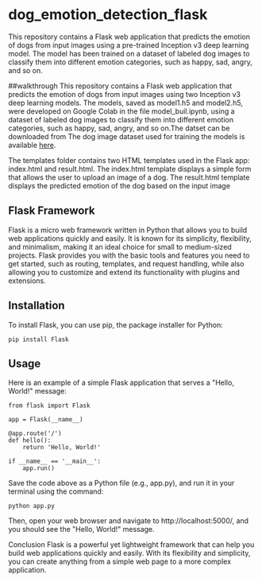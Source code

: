 # dog_emotion_detection_flask

This repository contains a Flask web application that predicts the emotion of dogs from input images using a pre-trained Inception v3 deep learning model. The model has been trained on a dataset of labeled dog images to classify them into different emotion categories, such as happy, sad, angry, and so on.

##walkthrough 
This repository contains a Flask web application that predicts the emotion of dogs from input images using two Inception v3 deep learning models. The models, saved as model1.h5 and model2.h5, were developed on Google Colab in the file model_buil.ipynb, using a dataset of labeled dog images to classify them into different emotion categories, such as happy, sad, angry, and so on.The datset can be downloaded from 
The dog image dataset used for training the models is available [here](https://www.kaggle.com/datasets/devzohaib/dog-emotions-prediction).




The templates folder contains two HTML templates used in the Flask app: index.html and result.html. The index.html template displays a simple form that allows the user to upload an image of a dog. The result.html template displays the predicted emotion of the dog based on the input image


## Flask Framework
Flask is a micro web framework written in Python that allows you to build web applications quickly and easily. It is known for its simplicity, flexibility, and minimalism, making it an ideal choice for small to medium-sized projects. Flask provides you with the basic tools and features you need to get started, such as routing, templates, and request handling, while also allowing you to customize and extend its functionality with plugins and extensions.

## Installation
To install Flask, you can use pip, the package installer for Python:
```
pip install Flask
```

## Usage
Here is an example of a simple Flask application that serves a "Hello, World!" message:

```
from flask import Flask

app = Flask(__name__)

@app.route('/')
def hello():
    return 'Hello, World!'

if __name__ == '__main__':
    app.run()
  ```
  
Save the code above as a Python file (e.g., app.py), and run it in your terminal using the command:

```
python app.py
```
Then, open your web browser and navigate to http://localhost:5000/, and you should see the "Hello, World!" message.

Conclusion
Flask is a powerful yet lightweight framework that can help you build web applications quickly and easily. With its flexibility and simplicity, you can create anything from a simple web page to a more complex application.
